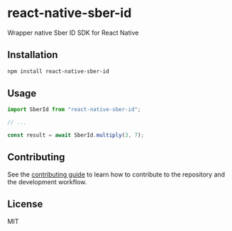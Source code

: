 # react-native-sber-id

Wrapper native Sber ID SDK for React Native

## Installation

```sh
npm install react-native-sber-id
```

## Usage

```js
import SberId from "react-native-sber-id";

// ...

const result = await SberId.multiply(3, 7);
```

## Contributing

See the [contributing guide](CONTRIBUTING.md) to learn how to contribute to the repository and the development workflow.

## License

MIT
